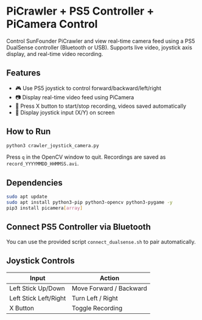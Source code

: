 # PiCrawler + PS5 Controller + PiCamera Control

Control SunFounder PiCrawler and view real-time camera feed using a PS5 DualSense controller (Bluetooth or USB). Supports live video, joystick axis display, and real-time video recording.

## Features
- 🎮 Use PS5 joystick to control forward/backward/left/right
- 📷 Display real-time video feed using PiCamera
- 🔴 Press X button to start/stop recording, videos saved automatically
- 🧭 Display joystick input (X/Y) on screen

## How to Run
```bash
python3 crawler_joystick_camera.py
```

Press `q` in the OpenCV window to quit. Recordings are saved as `record_YYYYMMDD_HHMMSS.avi`.

## Dependencies
```bash
sudo apt update
sudo apt install python3-pip python3-opencv python3-pygame -y
pip3 install picamera[array]
```

## Connect PS5 Controller via Bluetooth
You can use the provided script `connect_dualsense.sh` to pair automatically.

## Joystick Controls
| Input | Action |
|-------|--------|
| Left Stick Up/Down | Move Forward / Backward |
| Left Stick Left/Right | Turn Left / Right |
| X Button | Toggle Recording |
